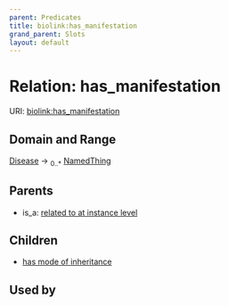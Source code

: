 ```yaml
---
parent: Predicates
title: biolink:has_manifestation
grand_parent: Slots
layout: default
---
```


# Relation: has_manifestation




URI: [biolink:has_manifestation](https://w3id.org/biolink/has_manifestation)

## Domain and Range

[Disease](Disease.md) ->  <sub>0..\*</sub> [NamedThing](NamedThing.md)

## Parents

 *  is_a: [related to at instance level](related_to_at_instance_level.md)

## Children

 *  [has mode of inheritance](has_mode_of_inheritance.md)

## Used by

